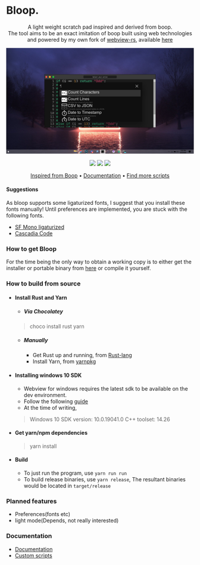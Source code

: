 ﻿# Bloop.
<p align="center">
A light weight scratch pad inspired and derived from boop.<br/>
The tool aims to be an exact imitation of boop built using web technologies and powered by my own fork of <a href="https://github.com/Boscop/web-view">webview-rs</a>, available <a href="https://github.com/Blakeinstein/web-view/">here</a>
</p>

<p align="center">
    <img src="assets/UI.png?raw=true" width="663" alt="UI screenshot">
</p>

<p align="center">
  <a href="https://github.com/Blakeinstein/Bloop/releases"><img src="https://github.com/Blakeinstein/Bloop/workflows/Release/badge.svg"></a>  <a href="https://github.com/Blakeinstein/Bloop/"><img src="https://img.shields.io/github/issues/Blakeinstein/Bloop"></a>  <a href="https://github.com/Blakeinstein/Bloop/stargazers"><img src="https://img.shields.io/github/stars/Blakeinstein/Bloop"></a>
</p>

<p align="center">
  <a href="https://boop.okat.best/">Inspired from Boop</a>  •  <a href="https://github.com/Blakeinstein/Bloop/blob/main/docs/Readme.md">Documentation</a>  •  <a href="https://github.com/IvanMathy/Boop/tree/main/Scripts">Find more scripts</a>
</p>

#### Suggestions
As bloop supports some ligaturized fonts, I suggest that you install these fonts manually!
Until preferences are implemented, you are stuck with the following fonts.
* [SF Mono ligaturized](https://github.com/kube/sf-mono-ligaturized/tree/master/ligaturized)
* [Cascadia Code](https://github.com/microsoft/cascadia-code)
### How to get Bloop

For the time being the only way to obtain a working copy is to either get the installer or portable binary from [here](https://github.com/Blakeinstein/Bloop/releases) or compile it yourself.

### How to build from source

- ####  Install Rust and Yarn
  - ##### Via Chocolatey
  > choco install rust yarn
  - ##### Manually
    - Get Rust up and running, from [Rust-lang](https://www.rust-lang.org/)
    - Install Yarn, from [yarnpkg](https://yarnpkg.com/)
- #### Installing windows 10 SDK
   * Webview for windows requires the latest sdk to be available on the dev environment.
   * Follow the following [guide](https://developer.microsoft.com/en-us/windows/downloads/windows-10-sdk/)
   * At the time of writing, 
   > Windows 10 SDK version: 10.0.19041.0
   > C++ toolset: 14.26
 - #### Get yarn/npm dependencies
   > yarn install
 - #### Build
   -  To just run the program, use ``` yarn run run ```
   -  To build release binaries, use ``` yarn release ```, The resultant binaries would be located in ```target/release```

### Planned features

- Preferences(fonts etc)
- light mode(Depends, not really interested)

### Documentation

- [Documentation](https://github.com/Blakeinstein/Bloop/wiki)
- [Custom scripts](https://github.com/Blakeinstein/Bloop/wiki#CustomScripts)
